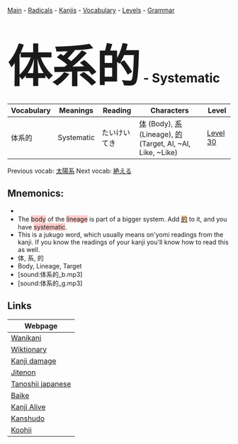 <style> bigfont {font-size: 100px}</style>
[Main](../README.md) -
[Radicals](../radicals.md) -
[Kanjis](../kanjis.md) -
[Vocabulary](../vocabulary.md) -
[Levels](../levels.md) -
[Grammar](../grammar.md)
# <bigfont> 体系的</bigfont> - Systematic 

| Vocabulary | Meanings | Reading | Characters | Level |
| --- | --- | --- | --- | --- |
| 体系的 | Systematic | たいけいてき |  [体](../kanjis/体.md) (Body), [系](../kanjis/系.md) (Lineage), [的](../kanjis/的.md) (Target, Al, ~Al, Like, ~Like) | [Level 30](../levels/wk_level30.md) |

Previous vocab: [太陽系](太陽系.md) Next vocab: [絶える](絶える.md) 

## Mnemonics:

* 
* The <span style="background-color:#ffcccb"> body</span> of the <span style="background-color:#ffcccb"> lineage</span> is part of a bigger system. Add <span style="background-color:#fed8b1"> [的](https://jisho.org/search/的)</span> to it, and you have <span style="background-color:#ffcccb"> systematic</span>.
* This is a jukugo word, which usually means on'yomi readings from the kanji. If you know the readings of your kanji you'll know how to read this as well.
* 体, 系, 的
* Body, Lineage, Target
* [sound:体系的_b.mp3]
* [sound:体系的_g.mp3]


## Links 

| Webpage |
| --- |
| [Wanikani          ](https://www.wanikani.com/kanji/体系的) |
| [Wiktionary        ](https://en.wiktionary.org/wiki/体系的) |
| [Kanji damage      ](http://www.kanjidamage.com/kanji/search?utf8=✓&q=体系的) |
| [Jitenon           ](https://jitenon.com/kanji/体系的) |
| [Tanoshii japanese ](https://www.tanoshiijapanese.com/dictionary/kanji.cfm?k=体系的) |
| [Baike             ](https://baike.baidu.com/item/体系的) |
| [Kanji Alive       ](https://app.kanjialive.com/体系的) |
| [Kanshudo          ](https://www.kanshudo.com/searchmn?q=体系的) |
| [Koohii            ](https://kanji.koohii.com/study/kanji/体系的) |
